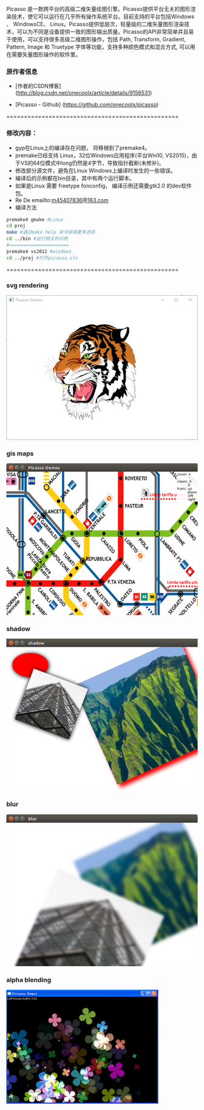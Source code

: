 Picasso 是一款跨平台的高级二维矢量绘图引擎。Picasso提供平台无关的图形渲染技术，使它可以运行在几乎所有操作系统平台。目前支持的平台包括Windows 、 WindowsCE、 Linux。Picasso提供低层次，轻量级的二维矢量图形渲染技术，可以为不同是设备提供一致的图形输出质量。Picasso的API非常简单并且易于使用，可以支持很多高级二维图形操作，包括 Path, Transform, Gradient, Pattern, Image 和 Truetype 字体等功能，支持多种颜色模式和混合方式, 可以用在需要矢量图形操作的软件里。
### 原作者信息
- [作者的CSDN博客] (http://blog.csdn.net/onecoolx/article/details/9156531)
 
- [Picasso - Github] (https://github.com/onecoolx/picasso)

=================================================
### 修改内容：
*   gyp在Linux上的编译存在问题， 将移植到了premake4。
*   premake已经支持 Linux，32位Windows应用程序(平台Win10, VS2015)，由于VS的64位模式中long仍然是4字节，导致指针截断(未修补)。
*   修改部分源文件，避免在Linux Windows上编译时发生的一些错误。
*   编译后的示例都在bin目录，其中有两个运行脚本。
*   如果是Linux 需要 freetype fonconfig， 编译示例还需要gtk2.0 的dev软件包。
*   Re De emailto:m45407836@163.com
*   编译方法

``` bash
premake4 gmake #Linux 
cd proj
make #通过make help 命令获得更多选项
cd ../bin #运行相关的示例
#======================
premake4 vs2012 #windows 
cd ../proj #打开picasso.sln

```

=================================================
### **svg rendering**
![link](demos/tiger.png)

### **gis maps**
![link](demos/gis.png)

### **shadow**
![link](demos/shadow.png)

### **blur**
![link](demos/blur.png)

### **alpha blending**
![link](demos/flowers.png)

